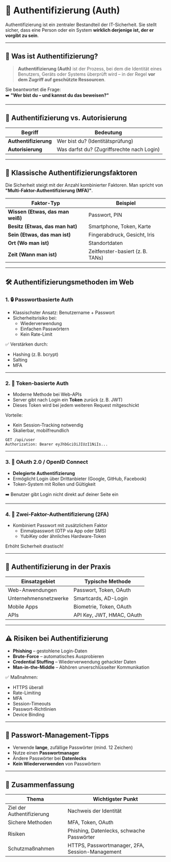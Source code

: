 # 🔐 Authentifizierung (Auth)

Authentifizierung ist ein zentraler Bestandteil der IT-Sicherheit. Sie stellt sicher, dass eine Person oder ein System **wirklich derjenige ist, der er vorgibt zu sein**.

---

## 🧩 Was ist Authentifizierung?

> **Authentifizierung (Auth)** ist der Prozess, bei dem die Identität eines Benutzers, Geräts oder Systems überprüft wird – in der Regel **vor dem Zugriff auf geschützte Ressourcen**.

Sie beantwortet die Frage:  
➡️ **"Wer bist du – und kannst du das beweisen?"**

---

## 📘 Authentifizierung vs. Autorisierung

| Begriff           | Bedeutung                                    |
|-------------------|-----------------------------------------------|
| **Authentifizierung** | Wer bist du? (Identitätsprüfung)           |
| **Autorisierung**      | Was darfst du? (Zugriffsrechte nach Login) |

---

## 🔑 Klassische Authentifizierungsfaktoren

Die Sicherheit steigt mit der Anzahl kombinierter Faktoren. Man spricht von **"Multi-Faktor-Authentifizierung (MFA)"**.

| Faktor-Typ            | Beispiel                                 |
|------------------------|------------------------------------------|
| **Wissen (Etwas, das man weiß)**   | Passwort, PIN                      |
| **Besitz (Etwas, das man hat)**    | Smartphone, Token, Karte          |
| **Sein (Etwas, das man ist)**      | Fingerabdruck, Gesicht, Iris      |
| **Ort (Wo man ist)**               | Standortdaten                     |
| **Zeit (Wann man ist)**            | Zeitfenster-basiert (z. B. TANs)  |

---

## 🛠️ Authentifizierungsmethoden im Web

### 1. 🔒 **Passwortbasierte Auth**

- Klassischster Ansatz: Benutzername + Passwort
- Sicherheitsrisiko bei:
  - Wiederverwendung
  - Einfachen Passwörtern
  - Kein Rate-Limit

✅ Verstärken durch:
- Hashing (z. B. bcrypt)
- Salting
- MFA

---

### 2. 🔑 **Token-basierte Auth**

- Moderne Methode bei Web-APIs
- Server gibt nach Login ein **Token** zurück (z. B. JWT)
- Dieses Token wird bei jedem weiteren Request mitgeschickt

Vorteile:
- Kein Session-Tracking notwendig
- Skalierbar, mobilfreundlich

```http
GET /api/user
Authorization: Bearer eyJhbGciOiJIUzI1NiIs...
```

---

### 3. 🧩 **OAuth 2.0 / OpenID Connect**

- **Delegierte Authentifizierung**
- Ermöglicht Login über Drittanbieter (Google, GitHub, Facebook)
- Token-System mit Rollen und Gültigkeit

➡️ Benutzer gibt Login nicht direkt auf deiner Seite ein

---

### 4. 📱 **Zwei-Faktor-Authentifizierung (2FA)**

- Kombiniert Passwort mit zusätzlichem Faktor
  - Einmalpasswort (OTP via App oder SMS)
  - YubiKey oder ähnliches Hardware-Token

Erhöht Sicherheit drastisch!

---

## 🧪 Authentifizierung in der Praxis

| Einsatzgebiet        | Typische Methode                         |
|----------------------|-------------------------------------------|
| Web-Anwendungen      | Passwort, Token, OAuth                   |
| Unternehmensnetzwerke| Smartcards, AD-Login                     |
| Mobile Apps          | Biometrie, Token, OAuth                  |
| APIs                 | API Key, JWT, HMAC, OAuth                |

---

## ⚠️ Risiken bei Authentifizierung

- **Phishing** – gestohlene Login-Daten
- **Brute-Force** – automatisches Ausprobieren
- **Credential Stuffing** – Wiederverwendung gehackter Daten
- **Man-in-the-Middle** – Abhören unverschlüsselter Kommunikation

✅ Maßnahmen:
- HTTPS überall
- Rate-Limiting
- MFA
- Session-Timeouts
- Passwort-Richtlinien
- Device Binding

---

## 🔐 Passwort-Management-Tipps

- Verwende **lange**, zufällige Passwörter (mind. 12 Zeichen)
- Nutze einen **Passwortmanager**
- Ändere Passwörter bei **Datenlecks**
- **Kein Wiederverwenden** von Passwörtern

---

## 🧠 Zusammenfassung

| Thema                        | Wichtigster Punkt                                 |
|------------------------------|----------------------------------------------------|
| Ziel der Authentifizierung   | Nachweis der Identität                            |
| Sichere Methoden             | MFA, Token, OAuth                                 |
| Risiken                      | Phishing, Datenlecks, schwache Passwörter         |
| Schutzmaßnahmen              | HTTPS, Passwortmanager, 2FA, Session-Management   |
